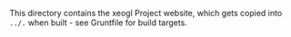 This directory contains the xeogl Project website, which gets copied into ````../.```` when built - see Gruntfile for build targets.